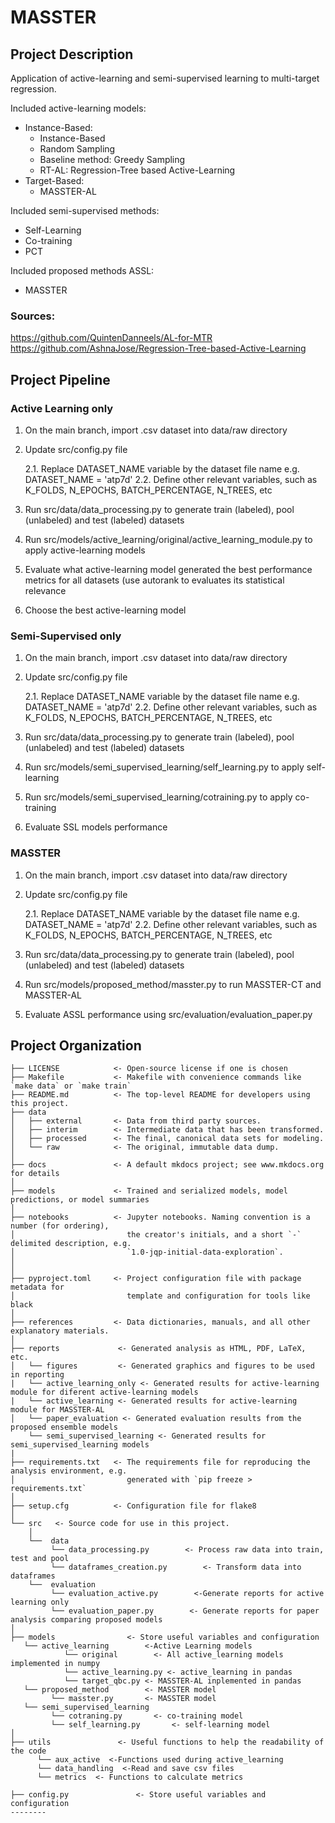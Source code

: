 # MASSTER

## Project Description
Application of active-learning and semi-supervised learning to multi-target regression.

Included active-learning models:
* Instance-Based:
    * Instance-Based
    * Random Sampling
    * Baseline method: Greedy Sampling 
    * RT-AL: Regression-Tree based Active-Learning 
* Target-Based:
    * MASSTER-AL
      
Included semi-supervised methods:
* Self-Learning
* Co-training
* PCT

Included proposed methods ASSL:
* MASSTER 

### Sources:
https://github.com/QuintenDanneels/AL-for-MTR
https://github.com/AshnaJose/Regression-Tree-based-Active-Learning


## Project Pipeline
### Active Learning only
1. On the main branch, import .csv dataset into data/raw directory
2. Update src/config.py file

    2.1. Replace DATASET_NAME variable by the dataset file name e.g. DATASET_NAME = 'atp7d'
    2.2. Define other relevant variables, such as K_FOLDS, N_EPOCHS, BATCH_PERCENTAGE, N_TREES, etc
   
3. Run src/data/data_processing.py to generate train (labeled), pool (unlabeled) and test (labeled) datasets
4. Run src/models/active_learning/original/active_learning_module.py to apply active-learning models
5. Evaluate what active-learning model generated the best performance metrics for all datasets (use autorank to evaluates its statistical relevance
6. Choose the best active-learning model

### Semi-Supervised only
1. On the main branch, import .csv dataset into data/raw directory
2. Update src/config.py file

    2.1. Replace DATASET_NAME variable by the dataset file name e.g. DATASET_NAME = 'atp7d'
    2.2. Define other relevant variables, such as K_FOLDS, N_EPOCHS, BATCH_PERCENTAGE, N_TREES, etc
   
3. Run src/data/data_processing.py to generate train (labeled), pool (unlabeled) and test (labeled) datasets
4. Run src/models/semi_supervised_learning/self_learning.py to apply self-learning
5. Run src/models/semi_supervised_learning/cotraining.py to apply co-training
6. Evaluate SSL models performance

### MASSTER
1. On the main branch, import .csv dataset into data/raw directory
2. Update src/config.py file

    2.1. Replace DATASET_NAME variable by the dataset file name e.g. DATASET_NAME = 'atp7d'
    2.2. Define other relevant variables, such as K_FOLDS, N_EPOCHS, BATCH_PERCENTAGE, N_TREES, etc
   
3. Run src/data/data_processing.py to generate train (labeled), pool (unlabeled) and test (labeled) datasets
4. Run src/models/proposed_method/masster.py to run MASSTER-CT and MASSTER-AL
5. Evaluate ASSL performance using src/evaluation/evaluation_paper.py

## Project Organization

```
├── LICENSE            <- Open-source license if one is chosen
├── Makefile           <- Makefile with convenience commands like `make data` or `make train`
├── README.md          <- The top-level README for developers using this project.
├── data
│   ├── external       <- Data from third party sources.
│   ├── interim        <- Intermediate data that has been transformed.
│   ├── processed      <- The final, canonical data sets for modeling.
│   └── raw            <- The original, immutable data dump.
│
├── docs               <- A default mkdocs project; see www.mkdocs.org for details
│
├── models             <- Trained and serialized models, model predictions, or model summaries
│
├── notebooks          <- Jupyter notebooks. Naming convention is a number (for ordering),
│                         the creator's initials, and a short `-` delimited description, e.g.
│                         `1.0-jqp-initial-data-exploration`.
│
│  
├── pyproject.toml     <- Project configuration file with package metadata for 
│                         template and configuration for tools like black
│
├── references         <- Data dictionaries, manuals, and all other explanatory materials.
│
├── reports             <- Generated analysis as HTML, PDF, LaTeX, etc.
│   └── figures         <- Generated graphics and figures to be used in reporting
|   └── active_learning_only <- Generated results for active-learning module for diferent active-learning models
|   └── active_learning <- Generated results for active-learning module for MASSTER-AL
│   └── paper_evaluation <- Generated evaluation results from the proposed ensemble models
    └── semi_supervised_learning <- Generated results for semi_supervised_learning models
|
├── requirements.txt   <- The requirements file for reproducing the analysis environment, e.g.
│                         generated with `pip freeze > requirements.txt`
│
├── setup.cfg          <- Configuration file for flake8
│
└── src   <- Source code for use in this project.
    │
    └──  data
         └── data_processing.py        <- Process raw data into train, test and pool
         └── dataframes_creation.py        <- Transform data into dataframes
    └──  evaluation
         └── evaluation_active.py        <-Generate reports for active learning only
         └── evaluation_paper.py        <- Generate reports for paper analysis comparing proposed models
│
├── models                <- Store useful variables and configuration
   └── active_learning        <-Active Learning models
            └── original        <- All active_learning models implemented in numpy
            └── active_learning.py <- active_learning in pandas
            └── target_qbc.py <- MASSTER-AL inplemented in pandas
   └── proposed_method        <- MASSTER model
         └── masster.py       <- MASSTER model
   └── semi_supervised_learning        
         └── cotraning.py       <- co-training model
         └── self_learning.py       <- self-learning model
│
├── utils               <- Useful functions to help the readability of the code
      └── aux_active  <-Functions used during active_learning
      └── data_handling  <-Read and save csv files
      └── metrics  <- Functions to calculate metrics

├── config.py               <- Store useful variables and configuration
--------

